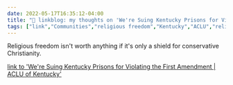 ```yaml
---
date: 2022-05-17T16:35:12-04:00
title: "🔗 linkblog: my thoughts on 'We're Suing Kentucky Prisons for Violating the First Amendment | ACLU of Kentucky'"
tags: ["link","Communities","religious freedom","Kentucky","ACLU","religion"]
---
```

Religious freedom isn't worth anything if it's only a shield for conservative Christianity.
 

[link to 'We're Suing Kentucky Prisons for Violating the First Amendment | ACLU of Kentucky'](https://www.aclu-ky.org/en/news/were-suing-kentucky-prisons-violating-first-amendment)
